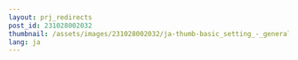 ```yaml
---
layout: prj_redirects
post_id: 231028002032
thumbnail: /assets/images/231028002032/ja-thumb-basic_setting_-_general.svg
lang: ja
---
```

